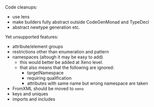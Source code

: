 Code cleanups:
* use lens
* make builders fully abstract outside CodeGenMonad and TypeDecl
* abstract newtype generation etc.

Yet unsupported features:
* attribute/element groups
* restrictions other than enumeration and pattern
* namespaces (altough it may be easy to add)
  - this would better be added at Xeno level.
  - that also means that the following are ignored:
    * targetNamespace
    * requiring qualification
    * attributes with same name but wrong namespace are taken
* FromXML should be moved to `xeno`
* keys and uniques
* imports and includes


